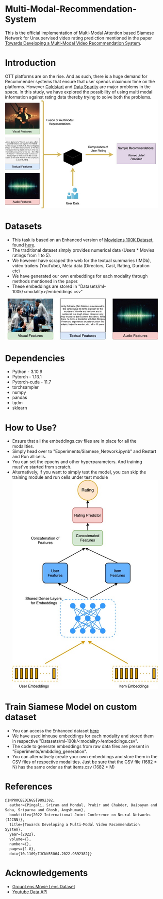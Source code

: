 # Multi-Modal-Recommendation-System
This is the official implementation of Multi-Modal Attention based Siamese Network for Unsupervised video rating prediction mentioned in the paper [Towards Developing a Multi-Modal Video Recommendation System](https://ieeexplore.ieee.org/document/9892382).

# Introduction
OTT platforms are on the rise. And as such, there is a huge demand for Recommender systems that ensure that user spends maximum time on the platforms. However [Coldstart](https://en.wikipedia.org/wiki/Cold_start_(recommender_systems)) and [Data Sparity](https://www.analyticsvidhya.com/blog/2022/10/dealing-with-sparse-datasets-in-machine-learning/) are major problems in the space. In this study, we have explored the possibility of using multi modal information against rating data thereby trying to solve both the problems.
![Data sample](Images/problem_statement.jpg)

# Datasets
- This task is based on an Enhanced version of [Movielens 100K Dataset](https://grouplens.org/datasets/movielens/100k/), found [here](https://drive.google.com/file/d/1M2kSQdOo-J1gd_mNgNPOljcb4x3419qY/view?usp=sharing). 
- The traditional dataset simply provides numerical data (Users * Movies ratings from 1 to 5).
- We however have scraped the web for the textual summaries (IMDb), video trailers (YouTube), Meta data (Directors, Cast, Rating, Duration etc) 
- We have generated our own embeddings for each modality through methods mentioned in the paper. 
- These embeddings are stored in "Datasets/ml-100k/\<modality>/embeddings.csv"

![Data sample](Images/data_sample.jpg)

# Dependencies
- Python - 3.10.9
- Pytorch - 1.13.1
- Pytorch-cuda - 11.7
- torchsampler
- numpy
- pandas
- tqdm
- sklearn
 
# How to Use?
- Ensure that all the embeddings.csv files are in place for all the modalities.
- Simply head over to "Experiments/Siamese_Network.ipynb" and Restart and Run all cells.
- You can set the epochs and other hyperparameters. And training must've started from scratch.
- Alternatively, if you want to simply test the model, you can skip the training module and run cells under test module
![Data sample](Images/siamese.jpg)

# Train Siamese Model on custom dataset
- You can access the Enhanced dataset [here](https://drive.google.com/file/d/1M2kSQdOo-J1gd_mNgNPOljcb4x3419qY/view?usp=sharing)
- We have used inhouse embeddings for each modality and stored them in respective "Datasets/ml-100k/\<modality>/embeddings.csv".
- The code to generate embeddings from raw data files are present in "Experiments/embdding_generation".
- You can alternatively create your own embeddings and store them in the CSV files of respective modalities. Just be sure that the CSV file (1682 * N) has the same order as that items.csv (1682 * M)

# References
```
@INPROCEEDINGS{9892382,
  author={Pingali, Sriram and Mondal, Prabir and Chakder, Daipayan and Saha, Sriparna and Ghosh, Angshuman},
  booktitle={2022 International Joint Conference on Neural Networks (IJCNN)}, 
  title={Towards Developing a Multi-Modal Video Recommendation System}, 
  year={2022},
  volume={},
  number={},
  pages={1-8},
  doi={10.1109/IJCNN55064.2022.9892382}}

```

# Acknowledgements
- [GroupLens Movie Lens Dataset](https://grouplens.org/datasets/movielens/100k/)
- [Youtube Data API](https://developers.google.com/youtube/v3)
